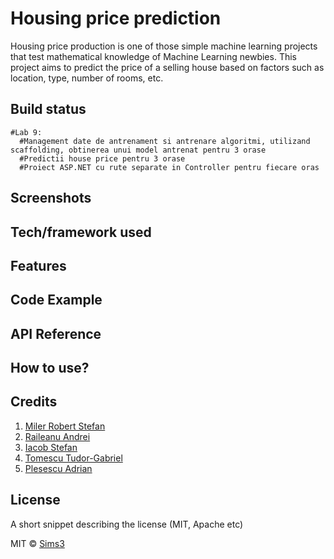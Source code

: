#                                                                       Housing price prediction

Housing price production is one of those simple machine learning projects that test mathematical knowledge of Machine Learning newbies. This project aims to predict the price of a selling house based on factors such as location, type, number of rooms, etc.

## Build status
    #Lab 9:
      #Management date de antrenament si antrenare algoritmi, utilizand scaffolding, obtinerea unui model antrenat pentru 3 orase
      #Predictii house price pentru 3 orase
      #Proiect ASP.NET cu rute separate in Controller pentru fiecare oras 

## Screenshots


## Tech/framework used


## Features


## Code Example


## API Reference


## How to use?


## Credits
1. [Miler Robert Stefan](https://github.com/MilerRS)
2. [Raileanu Andrei](https://github.com/R-And)
3. [Iacob Stefan](https://github.com/Stefan-Stev)
4. [Tomescu Tudor-Gabriel](https://github.com/Herastis)
5. [Plesescu Adrian](https://github.com/AdutP)

## License
A short snippet describing the license (MIT, Apache etc)

MIT © [Sims3]()
